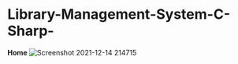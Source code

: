 # Library-Management-System-C-Sharp-

**Home**
![Screenshot 2021-12-14 214715](https://user-images.githubusercontent.com/72688889/146038357-52070f3a-f385-41db-b786-46490739291f.png)
